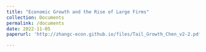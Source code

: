 ```yaml
---
title: "Economic Growth and the Rise of Large Firms"
collection: Documents
permalink: /documents
date: 2022-11-05
paperurl: 'http://zhangc-econ.github.io/files/Tail_Growth_Chen_v2-2.pdf'

---
```

